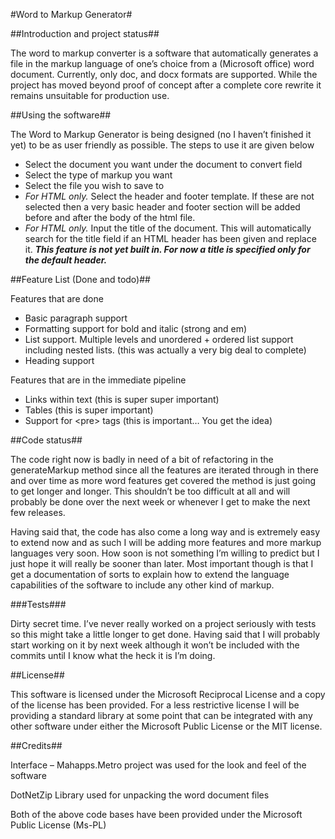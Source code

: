 
#Word to Markup Generator#

##Introduction and project status##

The word to markup converter is a software that automatically generates a file in the markup language of one’s choice from a (Microsoft office) word document. Currently, only doc, and docx formats are supported. While the project has moved beyond proof of concept after a complete core rewrite it remains unsuitable for production use. 

##Using the software##

The Word to Markup Generator is being designed (no I haven’t finished it yet) to be as user friendly as possible.  The steps to use it are given below

* Select the document you want under the document to convert field
* Select the type of markup you want
* Select the file you wish to save to
* _For HTML only._ Select the header and footer template. If these are not selected then a very basic header and footer section will be added before and after the body of the html file. 
* _For HTML only._ Input the title of the document. This will automatically search for the title field if an HTML header has been given and replace it. _**This feature is not yet built in. For now a title is specified only for the default header.**_


##Feature List (Done and todo)##

Features that are done

* Basic paragraph support 
* Formatting support for bold and italic (strong and em)
* List support. Multiple levels and unordered + ordered list support including nested lists. (this was actually a very big deal to complete)
* Heading support 


Features that are in the immediate pipeline

* Links within text (this is super super important)
* Tables (this is super important)
* Support for &lt;pre&gt; tags (this is important… You get the idea)


##Code status##

The code right now is badly in need of a bit of refactoring in the generateMarkup method since all the features are iterated through in there and over time as more word features get covered the method is just going to get longer and longer. This shouldn’t be too difficult at all and will probably be done over the next week or whenever I get to make the next few releases. 

Having said that, the code has also come a long way and is extremely easy to extend now and as such I will be adding more features and more markup languages very soon. How soon is not something I’m willing to predict but I just hope it will really be sooner than later. Most important though is that I get a documentation of sorts to explain how to extend the language capabilities of the software to include any other kind of markup. 

###Tests###

Dirty secret time. I’ve never really worked on a project seriously with tests so this might take a little longer to get done. Having said that I will probably start working on it by next week although it won’t be included with the commits until I know what the heck it is I’m doing. 

##License##

This software is licensed under the Microsoft Reciprocal License and a copy of the license has been provided. For a less restrictive license I will be providing a standard library at some point that can be integrated with any other software under either the Microsoft Public License or the MIT license. 

##Credits##

Interface – Mahapps.Metro project was used for the look and feel of the software

DotNetZip Library used for unpacking the word document files 

Both of the above code bases have been provided under the Microsoft Public License (Ms-PL)

